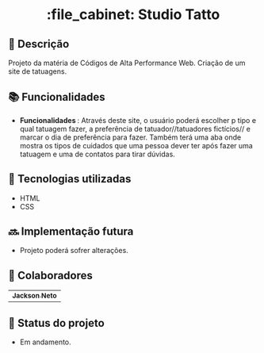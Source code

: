 <h1 align="center">:file_cabinet: Studio Tatto</h1>

## :memo: Descrição
Projeto da matéria de Códigos de Alta Performance Web. Criação de um site de tatuagens.

## :books: Funcionalidades
* <b>Funcionalidades </b>: Através deste site, o usuário poderá escolher p tipo e qual tatuagem fazer, a preferência de tatuador//tatuadores fictícios// e marcar o dia de preferência para fazer. Também terá uma aba onde mostra os tipos de cuidados que uma pessoa dever ter após fazer uma tatuagem e uma de contatos para tirar dúvidas. 

## :wrench: Tecnologias utilizadas
* HTML
* CSS

## :soon: Implementação futura
* Projeto poderá sofrer alterações.

## :handshake: Colaboradores
<table>
  <tr>
    <td align="center">
      <a href="https://github.com/zenzei02">
        <sub>
          <b>Jackson Neto</b>
        </sub>
      </a>
    </td>
  </tr>
</table>

## :dart: Status do projeto
* Em andamento.
